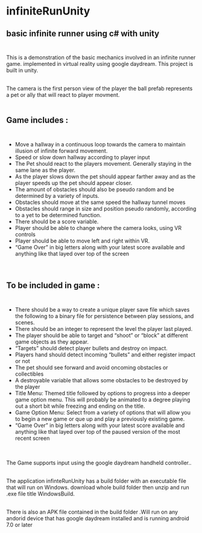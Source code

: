 # **infiniteRunUnity**
## basic infinite runner using c# with unity<br/><br/>

This is a demonstration of the basic mechanics involved in an infinite runner game. implemented in virtual reality using google daydream. 
This project is built in unity.<br/><br/>

The camera is the first person view of the player the ball prefab represents a pet or ally that will react to player movment.<br/><br/>

## Game includes :<br/><br/>
- Move a hallway in a continuous loop towards the camera to maintain illusion of infinite forward movement.<br/>
- Speed or slow down hallway according to player input<br/>
- The Pet should react to the players movement. Generally staying in the same lane as the player.<br/>
- As the player slows down the pet should appear farther away and as the player speeds up the pet should appear closer.<br/>
- The amount of obstacles should also be pseudo random and be determined by a variety of inputs.<br/>
- Obstacles should move at the same speed the hallway tunnel moves <br/>
- Obstacles should range in size and position pseudo randomly, according to a yet to be determined function.<br/>
- There should be a score variable.<br/>
- Player should be able to change where the camera looks, using VR controls<br/>
- Player should be able to move left and right within VR.<br/>
- “Game Over” in big letters along with your latest score available and anything like that layed over top of the  screen <br/><br/><br/>


## To be included in game :<br/><br/>
- There should be a way to create a unique player save file which saves the following to a binary file for persistence between play sessions, and scenes.<br/>
- There should be an integer to represent the level the player last played. 	<br/>
- The player should be able to target and “shoot” or “block” at different game objects as they appear. <br/>
- “Targets” should detect player bullets and destroy on impact.<br/>
- Players hand should detect incoming “bullets” and either register impact or not<br/>
- The pet should see forward and  avoid oncoming obstacles or collectibles <br/>
- A destroyable variable that allows some obstacles to be destroyed by the player <br/>
- Title Menu: Themed title followed by options to progress into a deeper game option menu. This will probably be animated to a degree playing out a short bit while freezing and ending on the title. <br/>
- Game Option Menu: Select from a variety of options that will allow you to begin a new game or que up and play a previously existing game. <br/>
- “Game Over” in big letters along with your latest score available and anything like that layed over top of the paused version of the most recent screen <br/><br/><br/>




The Game supports input using the google daydream handheld controller..<br/><br/>

The application infinteRunUnity has a build folder with an executable file that will run on Windows.
download whole build folder then unzip and run .exe file title WindowsBuild.<br/><br/>

There is also an APK file contained in the build folder .Will run on any andorid device that has google daydream installed and is running android 7.0 or later
